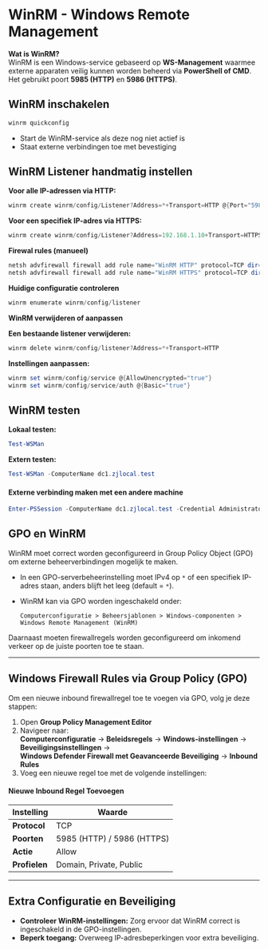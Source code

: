 # WinRM - Windows Remote Management  

**Wat is WinRM?**  
WinRM is een Windows-service gebaseerd op **WS-Management** waarmee externe apparaten veilig kunnen worden beheerd via **PowerShell of CMD**. Het gebruikt poort **5985 (HTTP)** en **5986 (HTTPS)**.  

## WinRM inschakelen  
```powershell
winrm quickconfig
```
- Start de WinRM-service als deze nog niet actief is  
- Staat externe verbindingen toe met bevestiging  

## WinRM Listener handmatig instellen  
**Voor alle IP-adressen via HTTP:**  
```powershell
winrm create winrm/config/Listener?Address=*+Transport=HTTP @{Port="5985"}
```
**Voor een specifiek IP-adres via HTTPS:**  
```powershell
winrm create winrm/config/Listener?Address=192.168.1.10+Transport=HTTPS @{Port="5986";CertificateThumbprint="THUMBPRINT"}
```
 **Firewal rules (manueel)**

```powershell
netsh advfirewall firewall add rule name="WinRM HTTP" protocol=TCP dir=in localport=5985 action=allow
netsh advfirewall firewall add rule name="WinRM HTTPS" protocol=TCP dir=in localport=5986 action=allow 
```

**Huidige configuratie controleren**

```powershell
winrm enumerate winrm/config/listener
```

**WinRM verwijderen of aanpassen**

**Een bestaande listener verwijderen:**  

```powershell
winrm delete winrm/config/listener?Address=*+Transport=HTTP
```
**Instellingen aanpassen:**  

```powershell
winrm set winrm/config/service @{AllowUnencrypted="true"}
winrm set winrm/config/service/auth @{Basic="true"}
```

## WinRM testen  

**Lokaal testen:**  
```powershell
Test-WSMan
```
**Extern testen:**  
```powershell
Test-WSMan -ComputerName dc1.zjlocal.test
```

#### Externe verbinding maken met een andere machine  
```powershell
Enter-PSSession -ComputerName dc1.zjlocal.test -Credential Administrator
```


## GPO en WinRM

WinRM moet correct worden geconfigureerd in Group Policy Object (GPO) om externe beheerverbindingen mogelijk te maken.  

- In een GPO-serverbeheerinstelling moet IPv4 op `*` of een specifiek IP-adres staan, anders blijft het leeg (default = `*`).
- WinRM kan via GPO worden ingeschakeld onder:  

  ```
  Computerconfiguratie > Beheersjablonen > Windows-componenten > Windows Remote Management (WinRM)
  ```

Daarnaast moeten firewallregels worden geconfigureerd om inkomend verkeer op de juiste poorten toe te staan.

---

## Windows Firewall Rules via Group Policy (GPO)

Om een nieuwe inbound firewallregel toe te voegen via GPO, volg je deze stappen:

1. Open **Group Policy Management Editor**  
2. Navigeer naar:  
   **Computerconfiguratie** → **Beleidsregels** → **Windows-instellingen** → **Beveiligingsinstellingen** →  
   **Windows Defender Firewall met Geavanceerde Beveiliging** → **Inbound Rules**  
3. Voeg een nieuwe regel toe met de volgende instellingen:

 #### Nieuwe Inbound Regel Toevoegen

| **Instelling** | **Waarde** |
|--------------|---------------------------|
| **Protocol**  | TCP                       |
| **Poorten**   | 5985 (HTTP) / 5986 (HTTPS) |
| **Actie**     | Allow                      |
| **Profielen** | Domain, Private, Public    |

---

## Extra Configuratie en Beveiliging
- **Controleer WinRM-instellingen:** Zorg ervoor dat WinRM correct is ingeschakeld in de GPO-instellingen.  
- **Beperk toegang:** Overweeg IP-adresbeperkingen voor extra beveiliging.  

